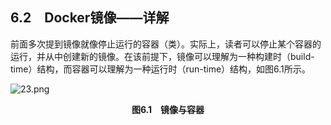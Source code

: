 ## 6.2　Docker镜像——详解

前面多次提到镜像就像停止运行的容器（类）。实际上，读者可以停止某个容器的运行，并从中创建新的镜像。在该前提下，镜像可以理解为一种构建时（build-time）结构，而容器可以理解为一种运行时（run-time）结构，如图6.1所示。

![23.png](./images/23.png)
<center class="my_markdown"><b class="my_markdown">图6.1　镜像与容器</b></center>

